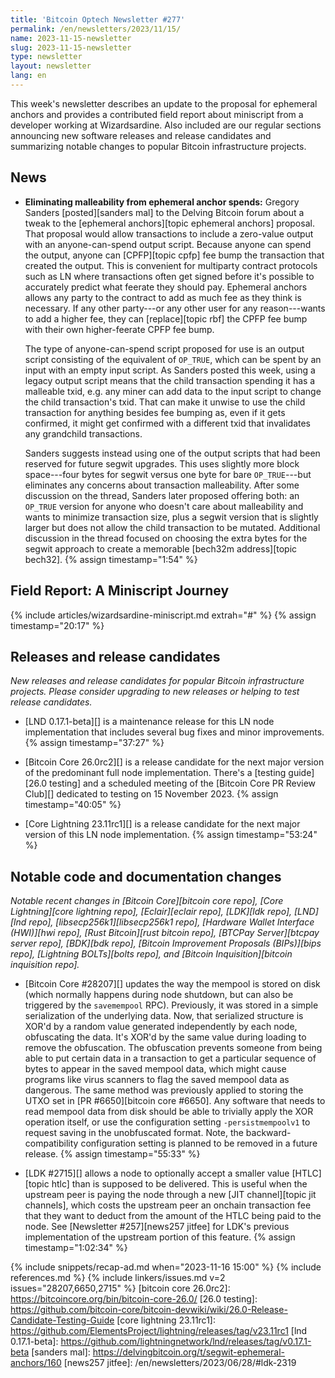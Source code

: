 ```yaml
---
title: 'Bitcoin Optech Newsletter #277'
permalink: /en/newsletters/2023/11/15/
name: 2023-11-15-newsletter
slug: 2023-11-15-newsletter
type: newsletter
layout: newsletter
lang: en
---
```

This week's newsletter describes an update to the proposal for ephemeral
anchors and provides a contributed field report about miniscript from a
developer working at Wizardsardine.  Also included are our regular sections
announcing new software releases and release candidates and summarizing
notable changes to popular Bitcoin infrastructure projects.

## News

- **Eliminating malleability from ephemeral anchor spends:** Gregory
  Sanders [posted][sanders mal] to the Delving Bitcoin forum about a
  tweak to the [ephemeral anchors][topic ephemeral anchors] proposal.
  That proposal would allow transactions to include a zero-value output
  with an anyone-can-spend output script.  Because anyone can spend the
  output, anyone can [CPFP][topic cpfp] fee bump the transaction that
  created the output.  This is convenient for multiparty contract
  protocols such as LN where transactions often get signed before it's
  possible to accurately predict what feerate they should pay.
  Ephemeral anchors allows any
  party to the contract to add as much fee as they think is necessary.
  If any other party---or any other user for any reason---wants to add a
  higher fee, they can [replace][topic rbf] the CPFP fee bump with their
  own higher-feerate CPFP fee bump.

  The type of anyone-can-spend script proposed for use is an output
  script consisting of the equivalent of `OP_TRUE`, which can be spent by an input
  with an empty input script.  As Sanders posted this week, using a
  legacy output script means that the child transaction spending it
  has a malleable txid, e.g. any miner can add data to the input
  script to change the child transaction's txid.  That can make it
  unwise to use the child transaction for anything besides fee bumping
  as, even if it gets confirmed, it might get confirmed with a
  different txid that invalidates any grandchild transactions.

  Sanders suggests instead using one of the output scripts that had
  been reserved for future segwit upgrades.  This uses slightly more
  block space---four bytes for segwit versus one byte for bare
  `OP_TRUE`---but eliminates any concerns about transaction
  malleability.  After some discussion on the thread, Sanders later
  proposed offering both: an `OP_TRUE` version for anyone who doesn't
  care about malleability and wants to minimize transaction size, plus a
  segwit version that is slightly larger but does not allow the child
  transaction to be mutated.  Additional discussion in the thread
  focused on choosing the extra bytes for the segwit approach to
  create a memorable [bech32m address][topic bech32]. {% assign timestamp="1:54" %}

## Field Report: A Miniscript Journey

{% include articles/wizardsardine-miniscript.md extrah="#" %} {% assign timestamp="20:17" %}

## Releases and release candidates

*New releases and release candidates for popular Bitcoin infrastructure
projects.  Please consider upgrading to new releases or helping to test
release candidates.*

- [LND 0.17.1-beta][] is a maintenance release for this LN node
  implementation that includes several bug fixes and minor improvements. {% assign timestamp="37:27" %}

- [Bitcoin Core 26.0rc2][] is a release candidate for the next major
  version of the predominant full node implementation. There's a [testing
  guide][26.0 testing] and a scheduled
  meeting of the [Bitcoin Core PR Review Club][] dedicated to testing on
  15 November 2023. {% assign timestamp="40:05" %}

- [Core Lightning 23.11rc1][] is a release candidate for the next
  major version of this LN node implementation. {% assign timestamp="53:24" %}

## Notable code and documentation changes

*Notable recent changes in [Bitcoin Core][bitcoin core repo], [Core
Lightning][core lightning repo], [Eclair][eclair repo], [LDK][ldk repo],
[LND][lnd repo], [libsecp256k1][libsecp256k1 repo], [Hardware Wallet
Interface (HWI)][hwi repo], [Rust Bitcoin][rust bitcoin repo], [BTCPay
Server][btcpay server repo], [BDK][bdk repo], [Bitcoin Improvement
Proposals (BIPs)][bips repo], [Lightning BOLTs][bolts repo], and
[Bitcoin Inquisition][bitcoin inquisition repo].*

- [Bitcoin Core #28207][] updates the way the mempool is stored on disk
  (which normally happens during node shutdown, but can also be
  triggered by the `savemempool` RPC).  Previously, it was stored in a
  simple serialization of the underlying data.  Now, that serialized
  structure is XOR'd by a random value generated independently by each
  node, obfuscating the data.  It's XOR'd by the same value during
  loading to remove the obfuscation.  The obfuscation prevents someone
  from being able to put certain data in a transaction to get a
  particular sequence of bytes to appear in the saved mempool data, which
  might cause programs like virus scanners to flag the saved mempool
  data as dangerous.  The same method was previously applied to storing
  the UTXO set in [PR #6650][bitcoin core #6650].  Any software that
  needs to read mempool data from disk should be able to trivially apply
  the XOR operation itself, or use the configuration setting
  `-persistmempoolv1` to request saving in the unobfuscated format.
  Note, the backward-compatibility configuration setting is planned to
  be removed in a future release. {% assign timestamp="55:33" %}

- [LDK #2715][] allows a node to optionally accept a smaller value
  [HTLC][topic htlc] than is supposed to be delivered.  This is useful
  when the upstream peer is paying the node through a new [JIT
  channel][topic jit channels], which costs the upstream peer an onchain
  transaction fee that they want to deduct from the amount of the HTLC
  being paid to the node.  See [Newsletter #257][news257 jitfee] for
  LDK's previous implementation of the upstream portion of this feature. {% assign timestamp="1:02:34" %}

{% include snippets/recap-ad.md when="2023-11-16 15:00" %}
{% include references.md %}
{% include linkers/issues.md v=2 issues="28207,6650,2715" %}
[bitcoin core 26.0rc2]: https://bitcoincore.org/bin/bitcoin-core-26.0/
[26.0 testing]: https://github.com/bitcoin-core/bitcoin-devwiki/wiki/26.0-Release-Candidate-Testing-Guide
[core lightning 23.11rc1]: https://github.com/ElementsProject/lightning/releases/tag/v23.11rc1
[lnd 0.17.1-beta]: https://github.com/lightningnetwork/lnd/releases/tag/v0.17.1-beta
[sanders mal]: https://delvingbitcoin.org/t/segwit-ephemeral-anchors/160
[news257 jitfee]: /en/newsletters/2023/06/28/#ldk-2319

